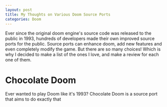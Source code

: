 ```yaml
---
layout: post
title: My Thoughts on Various Doom Source Ports
categories: Doom
---
```

Ever since the original doom engine's source code was released to the public in 1993, hundreds of developers made their own improved source ports for the public. Source ports can enhance doom, add new features and even completely modify the game. But there are so many choices! Which is why I decided to make a list of the ones I love, and make a review for each one of them.

# Chocolate Doom
Ever wanted to play Doom like it's 1993? Chocolate Doom is a source port that aims to do exactly that
<!--stackedit_data:
eyJoaXN0b3J5IjpbLTE0NjEwMDkzMDAsLTM5NjAzNzAyNCw4Nz
M2OTAyMzgsLTE0MTk5NzM1MDIsMjA1NzE5NTYwLC05Mjc5Mjg2
ODIsMTk1MTY1MzQ4Miw5NTQ0NDA5NzBdfQ==
-->